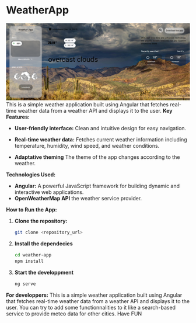 # WeatherApp
![My Image](project-img.png)
This is a simple weather application built using Angular that fetches real-time weather data from a weather API and displays it to the user.
**Key Features:**

* **User-friendly interface:** Clean and intuitive design for easy navigation.
* **Real-time weather data:** Fetches current weather information including temperature, humidity, wind speed, and weather conditions.

* **Adaptative theming** The theme of the app changes according to the weather.

**Technologies Used:**

* **Angular:** A powerful JavaScript framework for building dynamic and interactive web applications.
* **OpenWeatherMap API** the weather service provider.

**How to Run the App:**

1. **Clone the repository:**
   ```bash
   git clone <repository_url>
2. **Install the dependecies**
    ```bash 
    cd weather-app
    npm install
3. **Start the developpment**
    ```bash
    ng serve


**For developpers:**
This is a simple weather application built using Angular that fetches real-time weather data from a weather API and displays it to the user. You can try to add some functionnalities to it like a search-based service to provide meteo data for other cities. Have FUN